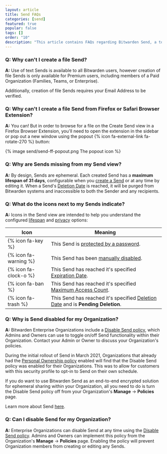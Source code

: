 ```yaml
---
layout: article
title: Send FAQs
categories: [send]
featured: true
popular: false
tags: []
order: "10"
description: "This article contains FAQs regarding Bitwarden Send, a tool for transmitting encrypted plaintext and file attachments to anybody securely"
---
```


### Q: Why can't I create a file Send?

**A:** Use of text Sends is available to all Bitwarden users, however creation of file Sends is only available for Premium users, including members of a Paid Organization (Families, Teams, or Enterprise).

Additionally, creation of file Sends requires your Email Address to be verified.

### Q: Why can't I create a file Send from Firefox or Safari Browser Extension?

**A:** You can! But in order to browse for a file on the Create Send view in a Firefox Browser Extension, you'll need to open the extension in the sidebar or pop out a new window using the popout {% icon fa-external-link fa-rotate-270 %} button:

{% image send/send-ff-popout.png The popout icon %}

### Q: Why are Sends missing from my Send view?

**A:** By design, Sends are ephemeral. Each created Send has a **maximum lifespan of 31 days**, configurable when you [create a Send]({{site.baseurl}}/article/create-send/) or at any time by editing it. When a Send's [Deletion Date]({{site.baseurl}}/article/send-lifespan/#deletion-date) is reached, it will be purged from Bitwarden systems and inaccessible to both the Sender and any recipients.

### Q: What do the icons next to my Sends indicate?

**A:** Icons in the Send view are intended to help you understand the configured [lifespan]({{site.baseurl}}/article/send-lifespan/) and [privacy]({{site.baseurl}}/article/send-privacy/) options:

|Icon|Meaning|
|----|-------|
|{% icon fa-key %}|This Send is [protected by a password]({{site.baseurl}}/article/send-privacy/#send-passwords).|
|{% icon fa-warning %}|This Send has been [manually disabled]({{site.baseurl}}/article/send-lifespan/#manually-disable-or-delete).|
|{% icon fa-clock-o %}|This Send has reached it's specified [Expiration Date]({{site.baseurl}}/article/send-lifespan/#expiration-date).|
|{% icon fa-ban %}|This Send has reached it's specified [Maximum Access Count]({{site.baseurl}}/article/send-lifespan/#maximum-access-count).|
|{% icon fa-trash %}|This Send has reached it's specified [Deletion Date]({{site.baseurl}}/article/send-lifespan/#deletion-date) and is **Pending Deletion**.|

### Q: Why is Send disabled for my Organization?

**A:** Bitwarden Enterprise Organizations include a [Disable Send policy]({{site.baseurl}}/article/policies/#disable-send), which Admins and Owners can use to toggle on/off Send functionality within their Organization. Contact your Admin or Owner to discuss your Organization's policies.

During the initial rollout of Send in March 2021, Organizations that already had the [Personal Ownership policy]({{site.baseurl}}/article/policies/#personal-ownership) enabled will find that the Disable Send policy was enabled for their Organizations. This was to allow for customers with this security profile to opt-in to Send on their own schedule.

If you do want to use Bitwarden Send as an end-to-end encrypted solution for ephemeral sharing within your Organization, all you need to do is turn the Disable Send policy off from your Organization's **Manage** &rarr; **Policies** page.

Learn more about Send [here](https://bitwarden.com/products/send).

### Q: Can I disable Send for my Organization?

**A:** Enterprise Organizations can disable Send at any time using the [Disable Send policy]({{site.baseurl}}/article/policies/#disable-send). Admins and Owners can implement this policy from the Organization's **Manage** &rarr; **Policies** page. Enabling the policy will prevent Organization members from creating or editing any Sends.

